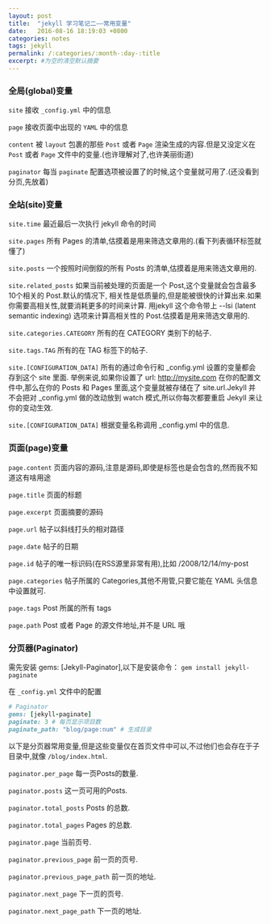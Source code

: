 ```yaml
---
layout: post
title:  "jekyll 学习笔记二——常用变量"
date:   2016-08-16 18:19:03 +0800
categories: notes
tags: jekyll
permalink: /:categories/:month-:day-:title
excerpt: #为空的清空默认摘要
---
```

### 全局(global)变量
`site` 接收 `_config.yml` 中的信息

`page` 接收页面中出现的 `YAML` 中的信息

`content` 被 `layout` 包裹的那些 `Post` 或者 `Page` 渲染生成的内容.但是又没定义在 `Post` 或者 `Page` 文件中的变量.(也许理解对了,也许美丽街道)

`paginator` 每当 `paginate` 配置选项被设置了的时候,这个变量就可用了.(还没看到分页,先放着)

### 全站(site)变量
`site.time` 最近最后一次执行 jekyll 命令的时间

`site.pages` 所有 Pages 的清单,估摸着是用来筛选文章用的.(看下列表循环标签就懂了)

`site.posts` 一个按照时间倒叙的所有 Posts 的清单,估摸着是用来筛选文章用的.

`site.related_posts` 如果当前被处理的页面是一个 Post,这个变量就会包含最多10个相关的 Post.默认的情况下, 相关性是低质量的,但是能被很快的计算出来.如果你需要高相关性,就要消耗更多的时间来计算. 用jekyll 这个命令带上 --lsi (latent semantic indexing) 选项来计算高相关性的 Post.估摸着是用来筛选文章用的.

`site.categories.CATEGORY` 所有的在 CATEGORY 类别下的帖子.

`site.tags.TAG` 所有的在 TAG 标签下的帖子.

`site.[CONFIGURATION_DATA]` 所有的通过命令行和 _config.yml 设置的变量都会存到这个 site 里面. 举例来说,如果你设置了 url: http://mysite.com 在你的配置文件中,那么在你的 Posts 和 Pages 里面,这个变量就被存储在了 site.url.Jekyll 并不会把对 _config.yml 做的改动放到 watch 模式,所以你每次都要重启 Jekyll 来让你的变动生效.

`site.[CONFIGURATION_DATA]` 根据变量名称调用 _config.yml 中的信息.

### 页面(page)变量
`page.content` 页面内容的源码,注意是源码,即使是标签也是会包含的,然而我不知道这有啥用途

`page.title` 页面的标题

`page.excerpt` 页面摘要的源码

`page.url` 帖子以斜线打头的相对路径

`page.date` 帖子的日期

`page.id` 帖子的唯一标识码(在RSS源里非常有用),比如 /2008/12/14/my-post

`page.categories` 帖子所属的 Categories,其他不用管,只要它能在 YAML 头信息中设置就可.

`page.tags` Post 所属的所有 tags

`page.path` Post 或者 Page 的源文件地址,并不是 URL 哦

### 分页器(Paginator)
需先安装 gems: [Jekyll-Paginator],以下是安装命令：
`gem install jekyll-paginate`

在 `_config.yml` 文件中的配置

```ruby
# Paginator
gems: [jekyll-paginate]
paginate: 3 # 每页显示项目数
paginate_path: "blog/page:num" # 生成目录
```

以下是分页器常用变量,但是这些变量仅在首页文件中可以,不过他们也会存在于子目录中,就像 `/blog/index.html`.

`paginator.per_page` 每一页Posts的数量.

`paginator.posts` 这一页可用的Posts.

`paginator.total_posts` Posts 的总数.

`paginator.total_pages` Pages 的总数.

`paginator.page` 当前页号.

`paginator.previous_page` 前一页的页号.

`paginator.previous_page_path` 前一页的地址.

`paginator.next_page` 下一页的页号.

`paginator.next_page_path` 下一页的地址.
